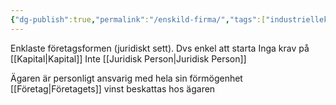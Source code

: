 ```yaml
---
{"dg-publish":true,"permalink":"/enskild-firma/","tags":["industriellekonomi"]}
---
```


Enklaste företagsformen (juridiskt sett). Dvs enkel att starta
Inga krav på [[Kapital\|Kapital]]
Inte [[Juridisk Person\|Juridisk Person]]

Ägaren är personligt ansvarig med hela sin förmögenhet
[[Företag\|Företagets]] vinst beskattas hos ägaren